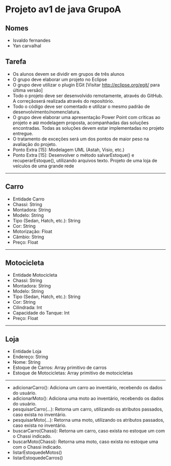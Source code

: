 # Projeto av1 de java GrupoA

## Nomes

* Isvaldo fernandes
* Yan carvalhal


## Tarefa
* Os alunos devem se dividir em grupos de três alunos
* O grupo deve elaborar um projeto no Eclipse
* O grupo deve utilizar o plugin EGit [Visitar http://eclipse.org/egit/ para última versão]
* Todo o projeto deve ser desenvolvido remotamente, através do GitHub. A correçãoserá realizada através do repositório.
* Todo o código deve ser comentado e utilizar o mesmo padrão de desenvolvimento/nomenclatura.
* O grupo deve elaborar uma apresentação Power Point com críticas ao projeto e aϖ modelagem proposta, acompanhadas das soluções encontradas. Todas as soluções devem estar implementadas no projeto entregue.
* O tratamento de exceções será um dos pontos de maior peso na avaliação do projeto.
* Ponto Extra [15]: Modelagem UML (Astah, Visio, etc.)
* Ponto Extra [15]: Desenvolver o método salvarEstoque() e recuperarEstoque(), utilizando arquivos texto. Projeto de uma loja de veículos de uma grande rede

------------------------------------------------------------------------------------------------------------------
## Carro

* Entidade Carro
* Chassi: String
* Montadora: String
* Modelo: String
* Tipo (Sedan, Hatch, etc.): String
* Cor: String
* Motorização: Float
* Câmbio: String
* Preço: Float

-------------------------------------------------------------------------------------------------------------------
## Motocicleta
* Entidade Motocicleta
* Chassi: String
* Montadora: String
* Modelo: String
* Tipo (Sedan, Hatch, etc.): String 
* Cor: String
* Cilindrada: Int
* Capacidade do Tanque: Int
* Preço: Float

----------------------------------------------------------------------------------------------------------------
## Loja
* Entidade Loja
* Endereço: String
* Nome: String
* Estoque de Carros: Array primitivo de carros
* Estoque de Motocicletas: Array primitivo de motocicletas

------------------------------------------------------------------------------------------------------------------
* adicionarCarro(): Adiciona um carro ao inventário, recebendo os dados do usuário.
* adicionarMoto(): Adiciona uma moto ao inventário, recebendo os dados do usuário.
* pesquisarCarro(...): Retorna um carro, utilizando os atributos passados, caso exista no
inventário.
* pesquisarMoto(...): Retorna uma moto, utilizando os atributos passados, caso exista no
inventário.
* buscarCarro(Chassi): Retorna um carro, caso exista no estoque um com o Chassi indicado.
* buscarMoto(Chassi): Retorna uma moto, caso exista no estoque uma com o Chassi indicado.
* listarEstoquedeMotos()
* listarEstoquedeCarros()
